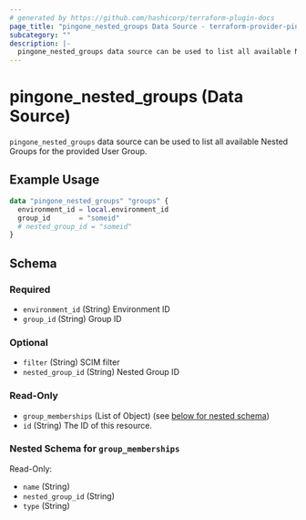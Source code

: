 ```yaml
---
# generated by https://github.com/hashicorp/terraform-plugin-docs
page_title: "pingone_nested_groups Data Source - terraform-provider-pingone"
subcategory: ""
description: |-
  pingone_nested_groups data source can be used to list all available Nested Groups for the provided User Group.
---
```


# pingone_nested_groups (Data Source)

`pingone_nested_groups` data source can be used to list all available Nested Groups for the provided User Group.

## Example Usage

```terraform
data "pingone_nested_groups" "groups" {
  environment_id = local.environment_id
  group_id       = "someid"
  # nested_group_id = "someid"
}
```

<!-- schema generated by tfplugindocs -->
## Schema

### Required

- `environment_id` (String) Environment ID
- `group_id` (String) Group ID

### Optional

- `filter` (String) SCIM filter
- `nested_group_id` (String) Nested Group ID

### Read-Only

- `group_memberships` (List of Object) (see [below for nested schema](#nestedatt--group_memberships))
- `id` (String) The ID of this resource.

<a id="nestedatt--group_memberships"></a>
### Nested Schema for `group_memberships`

Read-Only:

- `name` (String)
- `nested_group_id` (String)
- `type` (String)


